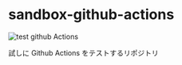 # sandbox-github-actions

![test github Actions](https://github.com/HiroshimaSatoshi/sandbox-github-actions/workflows/test%20github%20Actions/badge.svg?branch=master&event=push)

試しに Github Actions をテストするリポジトリ
